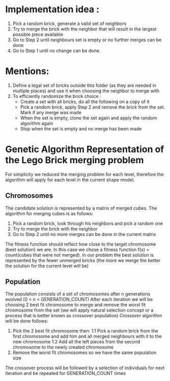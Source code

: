 # Implementation idea :
1. Pick a random brick, generate a valid set of neighbors
2. Try to merge the brick with the neighbor that will result in the largest possible piece available
3. Go to Step 2 until neighbours set is empty or no further merges can be done
4. Go to Step 1 until no change can be done.

# Mentions:
1. Define a legal set of bricks outside this folder (as they are needed in multiple places)
and use it when choosing the neighbor to merge with
2. To efficiently randomize the brick choice :
    - Create a set with all bricks, do all the following on a copy of it
    - Pick a random brick, apply Step 2 and remove the brick from the set. Mark if any merge was made
    - When the set is empty, clone the set again and apply the random algorithm again
    - Stop when the set is empty and no merge has been made
    
# Genetic Algorithm Representation of the Lego Brick merging problem
For simplicity we reduced the merging problem for each level, therefore the algorithm will apply for each level in the current shape model.

## Chromosomes 
The candidate solution is represented by a matrix of merged cubes. The algorithm for merging cubes is as follows:
1. Pick a random brick, look through his neighbors and pick a random one
2. Try to merge the brick with the neighbor 
3. Go to Step 2 until no more merges can be done in the current matrix

The fitness function should reflect how close to the target chromosome (best solution) we are. In this case we chose a 
fitness function f(x) = count(cubes that were not merged). In our problem the best solution is represented by the fewer unmerged bricks
(the more we merge the better the solution for the current level will be)

## Population
The population consists of a set of chromosomes after n generations evolved (0 < n < GENERATION_COUNT)
After each iteration we will be choosing 2 best fit chromosome to merge and remove the worst fit chromosome from the set 
(we will apply natural selection concept or a process that is better known as crossover population)
*Crossover* algorithm will be done follows:
1. Pick the 2 best fit chromosome then: 
    1.1 Pick a random brick from the first chromosome and add him and all merged neighbours with it to the new chromosome
    1.2 Add all the left pieces from the second chromosome to the newly created chromosome
2. Remove the worst fit chromosomes so we have the same population size

The crossover process will be followed by a selection of individuals for next iteration and be repeated for GENERATION_COUNT times